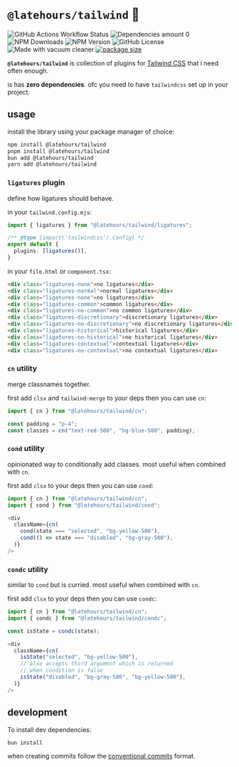 # `@latehours/tailwind` 💨

![GitHub Actions Workflow Status](https://img.shields.io/github/actions/workflow/status/jozan/tailwind/build.yml?branch=main&style=flat)
![Dependencies amount 0](https://img.shields.io/badge/dependencies%20-%200%20-%200?style=flat)
![NPM Downloads](https://img.shields.io/npm/dm/%40latehours%2Ftailwind?style=flat)
![NPM Version](https://img.shields.io/npm/v/%40latehours%2Ftailwind?style=flat)
![GitHub License](https://img.shields.io/github/license/jozan/tailwind?style=flat)
![Made with vacuum cleaner](https://img.shields.io/badge/made%20with%20-%20husqvarna%20vacuum%20cleaner%20-%20made%20with%20husqvarna?style=flat&logo=husqvarna)
[![package size](https://deno.bundlejs.com/?q=%40latehours/tailwind/ligatures&badge=detailed&badge-style=flat&label=size)](https://bundlejs.com/?q=%40latehours/tailwind/ligatures)

**`@latehours/tailwind`** is collection of plugins for
[Tailwind CSS](https://tailwindcss.com) that i need often enough.

is has **zero dependencies**. ofc you need to have `tailwindcss` set up
in your project.

## usage

install the library using your package manager of choice:

```sh
npm install @latehours/tailwind
pnpm install @latehours/tailwind
bun add @latehours/tailwind
yarn add @latehours/tailwind
```

### `ligatures` plugin

define how ligatures should behave.

in your `tailwind.config.mjs`:

```typescript
import { ligatures } from "@latehours/tailwind/ligatures";

/** @type {import('tailwindcss').Config} */
export default {
  plugins: [ligatures()],
}
```

in your `file.html` or `component.tsx`:

```html
<div class="ligatures-none">no ligatures</div>
<div class="ligatures-normal">normal ligatures</div>
<div class="ligatures-none">no ligatures</div>
<div class="ligatures-common">common ligatures</div>
<div class="ligatures-no-common">no common ligatures</div>
<div class="ligatures-discretionary">discretionary ligatures</div>
<div class="ligatures-no-discretionary">no discretionary ligatures</div>
<div class="ligatures-historical">historical ligatures</div>
<div class="ligatures-no-historical">no historical ligatures</div>
<div class="ligatures-contextual">contextual ligatures</div>
<div class="ligatures-no-contextual">no contextual ligatures</div>
```

### `cn` utility

merge classnames together.

first add `clsx` and `tailwind-merge` to your deps then you can use `cn`:

```typescript
import { cn } from "@latehours/tailwind/cn";

const padding = "p-4";
const classes = cn("text-red-500", "bg-blue-500", padding);
```

### `cond` utility

opinionated way to conditionally add classes. most useful when
combined with `cn`.

first add `clsx` to your deps then you can use `cond`:

```typescript
import { cn } from "@latehours/tailwind/cn";
import { cond } from "@latehours/tailwind/cond";

<div
  className={cn(
    cond(state === "selected", "bg-yellow-500"),
    cond(() => state === "disabled", "bg-gray-500"),
  )}
/>
```

### `condc` utility

similar to `cond` but is curried. most useful when combined
with `cn`.

first add `clsx` to your deps then you can use `condc`:

```typescript
import { cn } from "@latehours/tailwind/cn";
import { condc } from "@latehours/tailwind/condc";

const isState = condc(state);

<div
  className={cn(
    isState("selected", "bg-yellow-500"),
    // also accepts third argument which is returned
    // when condition is false
    isState("disabled", "bg-gray-500", "bg-yellow-500"),
  )}
/>
```

## development

To install dev dependencies:

```bash
bun install
```

when creating commits follow the [conventional commits](https://www.conventionalcommits.org)
format.
